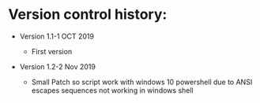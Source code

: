Version control history:
====================

* Version 1.1-1 OCT 2019
	* First version

* Version 1.2-2 Nov 2019
	* Small Patch so script  work with windows 10 powershell due to ANSI escapes sequences not working in windows shell


